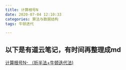 ```yaml
---
title: 计算根号N
date: 2020-07-04 12:10:33
categories: 算法与数据结构
tags: 牛顿迭代

---
```




## 以下是有道云笔记，有时间再整理成md

[计算根号N- （折半法+牛顿迭代法)](http://note.youdao.com/noteshare?id=1f4c84db61ceb66dcebabe0bc167b5e6&sub=FCBCB5CEC9214D0AB928BDE0968C8947)